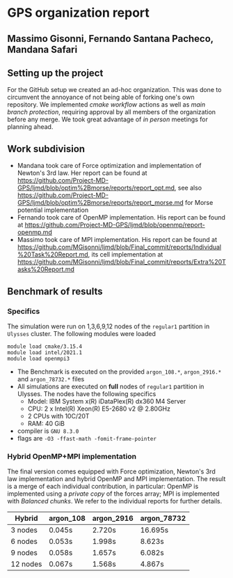 # GPS organization report

## Massimo Gisonni, Fernando Santana Pacheco, Mandana Safari 

## Setting up the project

For the GitHub setup we created an ad-hoc organization. This was done to circumvent the annoyance of not being able of forking one's own repository. We implemented *cmake workflow* actions as well as *main branch protection*, requiring approval by all members of the organization before any merge. We took great advantage of *in person* meetings for planning ahead.



## Work subdivision

+ Mandana took care of Force optimization and implementation of Newton's 3rd law. Her report can be found at https://github.com/Project-MD-GPS/ljmd/blob/optim%2Bmorse/reports/report_opt.md, see also https://github.com/Project-MD-GPS/ljmd/blob/optim%2Bmorse/reports/report_morse.md for Morse potential implementation
+ Fernando took care of OpenMP implementation. His report can be found at https://github.com/Project-MD-GPS/ljmd/blob/openmp/report-openmp.md
+ Massimo took care of MPI implementation. His report can be found at https://github.com/MGisonni/ljmd/blob/Final_commit/reports/Individual%20Task%20Report.md, its cell implementation at https://github.com/MGisonni/ljmd/blob/Final_commit/reports/Extra%20Tasks%20Report.md



## Benchmark of results

### Specifics

The simulation were run on 1,3,6,9,12 nodes of the `regular1` partition in `Ulysses` cluster. The following modules were loaded

    module load cmake/3.15.4
	module load intel/2021.1
	module load openmpi3

+ The Benchmark is executed on the provided `argon_108.*`, `argon_2916.*` and `argon_78732.*` files
+ All simulations are executed on **full** nodes of `regular1` partition in Ulysses. The nodes have the following specifics 
    + Model: IBM System x(R) iDataPlex(R) dx360 M4 Server
    + CPU: 2 x Intel(R) Xeon(R) E5-2680 v2 @ 2.80GHz
    + 2 CPUs with 10C/20T
    + RAM: 40 GiB
+ compiler is `GNU 8.3.0` 
+ flags are `-O3 -ffast-math -fomit-frame-pointer`



### Hybrid OpenMP+MPI implementation

The final version comes equipped with Force optimization, Newton's 3rd law implementation and hybrid OpenMP and MPI implementation. The result is a merge of each individual contribution, in particular: OpenMP is implemented using a *private copy* of the forces array; MPI is implemented with *Balanced chunks*. We refer to the individual reports for further details.

| Hybrid   | argon_108 | argon_2916 | argon_78732 |
|----------|-----------|------------|-------------|
| 3 nodes  | 0.045s    | 2.720s     | 16.695s     |
| 6 nodes  | 0.053s    | 1.998s     | 8.623s      |
| 9 nodes  | 0.058s    | 1.657s     | 6.082s      |
| 12 nodes | 0.067s    | 1.568s     | 4.867s      |
